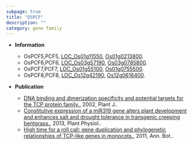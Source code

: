 ```yaml
---
subpage: true
title: "OSPCF"
description: ""
category: gene family
---
```


* **Information**  
    + OsPCF5,PCF5, [LOC_Os01g11550](http://rice.plantbiology.msu.edu/cgi-bin/ORF_infopage.cgi?orf=LOC_Os01g11550), [Os01g0213800](http://rapdb.dna.affrc.go.jp/viewer/gbrowse_details/irgsp1?name=Os01g0213800).
    + OsPCF6,PCF6, [LOC_Os03g57190](http://rice.plantbiology.msu.edu/cgi-bin/ORF_infopage.cgi?orf=LOC_Os03g57190), [Os03g0785800](http://rapdb.dna.affrc.go.jp/viewer/gbrowse_details/irgsp1?name=Os03g0785800).
    + OsPCF7,PCF7, [LOC_Os01g55100](http://rice.plantbiology.msu.edu/cgi-bin/ORF_infopage.cgi?orf=LOC_Os01g55100), [Os01g0755500](http://rapdb.dna.affrc.go.jp/viewer/gbrowse_details/irgsp1?name=Os01g0755500).
    + OsPCF8,PCF8, [LOC_Os12g42190](http://rice.plantbiology.msu.edu/cgi-bin/ORF_infopage.cgi?orf=LOC_Os12g42190), [Os12g0616400](http://rapdb.dna.affrc.go.jp/viewer/gbrowse_details/irgsp1?name=Os12g0616400).

* **Publication**  
    + [DNA binding and dimerization specificity and potential targets for the TCP protein family.](http://www.ncbi.nlm.nih.gov/pubmed?term=DNA+binding+and+dimerization+specificity+and+potential+targets+for+the+TCP+protein+family.%5BTitle%5D), 2002, Plant J..
    + [Constitutive expression of a miR319 gene alters plant development and enhances salt and drought tolerance in transgenic creeping bentgrass.](http://www.ncbi.nlm.nih.gov/pubmed?term=Constitutive+expression+of+a+miR319+gene+alters+plant+development+and+enhances+salt+and+drought+tolerance+in+transgenic+creeping+bentgrass.%5BTitle%5D), 2013, Plant Physiol..
    + [High time for a roll call: gene duplication and phylogenetic relationships of TCP-like genes in monocots.](http://www.ncbi.nlm.nih.gov/pubmed?term=High+time+for+a+roll+call:+gene+duplication+and+phylogenetic+relationships+of+TCP-like+genes+in+monocots.%5BTitle%5D), 2011, Ann. Bot..


